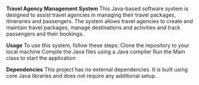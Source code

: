 
**Travel Agency Management System**
This Java-based software system is designed to assist travel agencies in managing their travel packages, itineraries and passengers. The system allows travel agencies to create and maintain travel packages, manage destinations and activities and track passengers and their bookings.

**Usage**
To use this system, follow these steps:
Clone the repository to your local machine
Compile the Java files using a Java compiler
Run the Main class to start the application

**Dependencies**
This project has no external dependencies. It is built using core Java libraries and does not require any additional setup.

